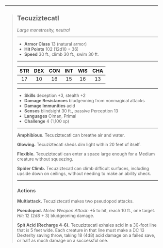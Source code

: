 ***
> ## Tecuziztecatl
> *Large monstrosity, neutral*
> 
> ***
> 
> - **Armor Class** 13 (natural armor)
> - **Hit Points** 102 (12d10 + 36)
> - **Speed** 30 ft., climb 30 ft., swim 30 ft.
> 
> ***
> 
> |STR|DEX|CON|INT|WIS|CHA|
> |:---:|:---:|:---:|:---:|:---:|:---:|
> |17|10|16|15|16|13|
> 
> ***
> 
> - **Skills** deception +3, stealth +2
> - **Damage Resistances** bludgeoning from nonmagical attacks
> - **Damage Immunities** acid
> - **Senses** blindsight 30 ft., passive Perception 13
> - **Languages** Olman, Primal
> - **Challenge** 4 (1,100 xp)
> 
> ***
> 
> **Amphibious.** Tecuziztecatl can breathe air and water.
> 
> **Glowing.** Tecuziztecatl sheds dim light within 20 feet of itself.
> 
> **Flexible.** Tecuziztecatl can enter a space large enough for a Medium creature without squeezing.
> 
> **Spider Climb.** Tecuziztecatl can climb difficult surfaces, including upside down on ceilings, without needing to make an ability check.
> 
> ***
> 
> ### Actions
> **Multiattack.** Tecuziztecatl makes two pseudopod attacks.
> 
> **Pseudopod.** *Melee Weapon Attack:* +5 to hit, reach 10 ft., one target. *Hit:* 12 (2d8 + 3) bludgeoning damage.
> 
> **Spit Acid (Recharge 4-6).** Tecuziztecatl exhales acid in a 30-foot line that is 5 feet wide. Each creature in that line must make a DC 13 Dexterity saving throw, taking 18 (4d8) acid damage on a failed save, or half as much damage on a successful one.
